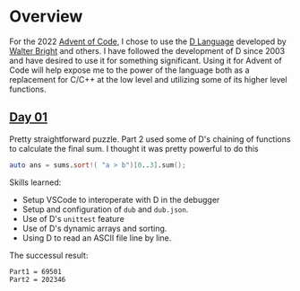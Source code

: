 # Overview

For the 2022 [Advent of Code](https://adventofcode.com/), I chose to use the [D Language](https://dlang.org/)
developed by [Walter Bright](https://en.wikipedia.org/wiki/Walter_Bright) and others.  I have followed the
development of D since 2003 and have desired to use it for something significant.  Using it for Advent of Code
will help expose me to the power of the language both as a replacement for C/C++ at the low level and
utilizing some of its higher level functions.  

## [Day 01](https://adventofcode.com/2022/day/1)

Pretty straightforward puzzle.  Part 2 used some of D's chaining of functions to calculate the final sum.
I thought it was pretty powerful to do this

```d
auto ans = sums.sort!( "a > b")[0..3].sum();
```

Skills learned:
* Setup VSCode to interoperate with D in the debugger
* Setup and configuration of `dub` and `dub.json`.
* Use of D's `unittest` feature
* Use of D's dynamic arrays and sorting.
* Using D to read an ASCII file line by line.

The successul result:
```
Part1 = 69501
Part2 = 202346
```